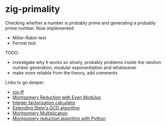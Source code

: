 # zig-primality
Checking whether a number is probably prime and generating a probably 
prime number. Now implemented:
* Miller-Rabin test
* Fermat test

TODO:

* investigate why it works so slowly, probably problems inside the random number generation, modular exponentiation and whatsoever
* make more reliable from the theory, add comments

Links to go deeper:
* [zig-ff](https://github.com/jedisct1/zig-ff/tree/master)
* [Montgomery Reduction with Even Modulus](http://www.people.vcu.edu/~jwang3/CMSC691/j34monex.pdf)
* [Integer factorization calculator](https://www.alpertron.com.ar/ECM.HTM)
* [Extending Stein's GCD algorithm](https://studenttheses.uu.nl/bitstream/handle/20.500.12932/33194/Thesis.pdf)
* [Montgomery Multiplication](https://web.archive.org/web/20181127065455/http://www.hackersdelight.org/MontgomeryMultiplication.pdf)
* [Montgomery reduction algorithm with Python](https://asecuritysite.com/rsa/go_mont2)
